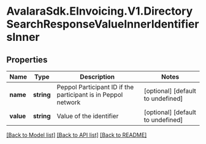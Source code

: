 # AvalaraSdk.EInvoicing.V1.DirectorySearchResponseValueInnerIdentifiersInner

## Properties

Name | Type | Description | Notes
------------ | ------------- | ------------- | -------------
**name** | **string** | Peppol Participant ID if the participant is in Peppol network | [optional] [default to undefined]
**value** | **string** | Value of the identifier | [optional] [default to undefined]

[[Back to Model list]](../../../README.md#documentation-for-models) [[Back to API list]](../../../README.md#documentation-for-api-endpoints) [[Back to README]](../../../README.md)

